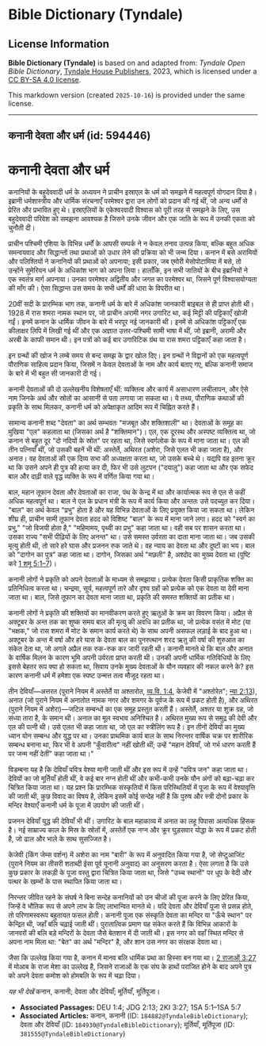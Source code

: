 # Bible Dictionary (Tyndale)

## License Information

**Bible Dictionary (Tyndale)** is based on and adapted from: _Tyndale Open Bible Dictionary_, [Tyndale House Publishers](https://tyndaleopenresources.com/), 2023, which is licensed under a [CC BY-SA 4.0 license](https://creativecommons.org/licenses/by-sa/4.0/legalcode.en).

This markdown version (created `2025-10-16`) is provided under the same license.



--------------------------------

## कनानी देवता और धर्म (id: 594446)

कनानी देवता और धर्म
===================

कनानियों के बहुदेववादी धर्म के अध्ययन ने प्राचीन इस्राएल के धर्म को समझने में महत्वपूर्ण योगदान दिया है। इब्रानी धर्मशास्त्रीय और धार्मिक संरचनाएँ परमेश्वर द्वारा उन लोगों को प्रदान की गई थीं, जो अन्य धर्मों से प्रेरित और प्रभावित हुए थे। इस्राएलियों के एकेश्वरवादी विश्वास को पूरी तरह से समझने के लिए, उस बहुदेववादी परिवेश को समझना आवश्यक है जिसने उनके जीवन और एक जाति के रूप में उनकी एकता को चुनौती दी।

प्राचीन पश्चिमी एशिया के विभिन्न धर्मों के आपसी सम्पर्क ने न केवल तनाव उत्पन्न किया, बल्कि बहुत अधिक समन्वयवाद और सिद्धान्तों तथा प्रथाओं को उधार लेने की प्रक्रिया को भी जन्म दिया। कनान में बसे अरामियों और पलिश्तियों ने कनानियों की प्रथाओं को अपनाया; इसी प्रकार, जब एमोरी मेसोपोटामिया में बसे, तो उन्होंने सुमेरियन धर्म के अधिकांश भाग को अपना लिया। हालाँकि, इन सभी जातियों के बीच इब्रानियों ने एक स्वतंत्र मार्ग अपनाया। उनका परमेश्वर अद्वितीय और जगत का परमेश्वर था, जिसने पूर्ण विश्वासयोग्यता की माँग की। ऐसा सिद्धान्त उस समय के सभी धर्मों की धारा के विपरीत था।

20वीं सदी के प्रारम्भिक भाग तक, कनानी धर्म के बारे में अधिकांश जानकारी बाइबल से ही प्राप्त होती थी। 1928 में रास शमरा नामक स्थान पर, जो प्राचीन अरामी नगर उगारिट था, कई मिट्टी की पट्टिकाएँ खोजी गईं। इनमें कनान के धार्मिक जीवन के बारे में भरपूर नई जानकारी थी। इनमें से अधिकांश पट्टिकाएँ एक कीलाक्षर लिपि में लिखी गई थीं और एक अज्ञात उत्तर\-पश्चिमी सामी भाषा में थीं, जो इब्रानी, अरामी और अरबी के काफी समान थी। इन पत्रों को कई बार उगारिटिक ग्रंथ या रास शमरा पट्टिकाएँ कहा जाता है।

इन ग्रन्थों की खोज ने लम्बे समय से बन्द समझ के द्वार खोल दिए। इन ग्रन्थों ने विद्वानों को एक महत्वपूर्ण पौराणिक साहित्य प्रदान किया, जिसमें न केवल देवताओं के नाम और कार्य बताए गए, बल्कि कनानी समाज के बारे में भी बहुत सी जानकारी दी गई। 

कनानी देवताओं की दो उल्लेखनीय विशेषताएँ थीं: व्यक्तित्व और कार्य में असाधारण लचीलापन, और ऐसे नाम जिनके अर्थ और स्रोतों का आसानी से पता लगाया जा सकता था। ये तथ्य, पौराणिक कथाओं की प्रकृति के साथ मिलकर, कनानी धर्म को अपेक्षाकृत आदिम रूप में चिह्नित करते हैं।

सामान्य कनानी शब्द "देवता" का अर्थ सम्भवतः "मजबूत और शक्तिशाली" था। देवताओं के समूह का मुखिया "एल" कहलाता था (जिसका अर्थ है "शक्तिमान")। एल, एक दूरस्थ और अस्पष्ट व्यक्तित्व था, जो कनान से बहुत दूर "दो नदियों के स्रोत" पर रहता था, जिसे स्वर्गलोक के रूप में माना जाता था। एल की तीन पत्नियाँ थीं, जो उसकी बहनें भी थीं: अस्तेर्ते, अथिरत (अशेरा, जिसे एलत भी कहा जाता है), और अनात। वह देवताओं की एक दिव्य सभा की अध्यक्षता करता था, जो उसके बच्चे थे। यद्यपि वह इतना क्रूर था कि उसने अपने ही पुत्र की हत्या कर दी, फिर भी उसे लुटपन ("दयालु") कहा जाता था और एक सफेद बाल और दाढ़ी वाले वृद्ध व्यक्ति के रूप में वर्णित किया गया था।

बाल, महान तूफान देवता और देवताओं का राजा, पंथ के केन्द्र में था और कार्यात्मक रूप से एल से कहीं अधिक महत्वपूर्ण था। बाल ने एल के प्रधान मंत्री के रूप में कार्य किया और अन्ततः उसे पदच्युत कर दिया। "बाल" का अर्थ केवल "प्रभु" होता है और यह विभिन्न देवताओं के लिए प्रयुक्त किया जा सकता था। लेकिन शीघ्र ही, प्राचीन सामी तूफान देवता हदद को विशिष्ट "बाल" के रूप में माना जाने लगा। हदद को "स्वर्ग का प्रभु," "जो विजयी होता है," "महिमामय, पृथ्वी का प्रभु" कहा जाता था। वही सब पर शासन करता था। उसका राज्य "सभी पीढ़ियों के लिए अनन्त" था। उसे समस्त उर्वरता का दाता माना जाता था। जब उसकी मृत्यु होती थी, तो सारे हरे घास और प्रजनन रुक जाते थे। वह न्याय का देवता था और दुष्टों का भय। बाल को "दागोन का पुत्र" कहा जाता था। दागोन, जिसका अर्थ "मछली" है, अश्दोद का मुख्य देवता था (पुष्टि करे [1 शमू 5:1–7](https://ref.ly/1Sam5:1-1Sam5:7))।

कनानी लोगों ने प्रकृति को अपने देवताओं के माध्यम से समझाया। प्रत्येक देवता किसी प्राकृतिक शक्ति का प्रतिनिधित्व करता था। चन्द्रमा, सूर्य, महत्वपूर्ण तारे और दृश्य ग्रहों को प्रत्येक को एक देवता या देवी माना जाता था। बाल, जिसे तूफान का देवता माना जाता था, प्रकृति की समस्त शक्तियों का प्रतीक था।

कनानी लोगों ने प्रकृति की शक्तियों का मानवीकरण करते हुए ऋतुओं के क्रम का विवरण किया। अप्रैल से अक्टूबर के अन्त तक का शुष्क समय बाल की मृत्यु की अवधि का प्रतीक था, जो प्रत्येक वसंत में मोट (या "भक्षक," जो रास शमरा में मोट के समान कार्य करते थे) के साथ अपनी असफल लड़ाई के बाद हुआ था। अक्टूबर के अन्त में वर्षा और हरे घास के देवता बाल का पुनरुत्थान शरद ऋतु की वर्षा की शुरुआत का संकेत देता था, जो अगले अप्रैल तक रुक\-रुक कर जारी रहती थी। कनानी मानते थे कि बाल और अनात के वार्षिक मिलन के कारण भूमि अपनी उर्वरता प्राप्त करती थी। उनकी अपनी धार्मिक गतिविधियों के लिए इससे बेहतर रूप क्या हो सकता था, सिवाय उनके मुख्य देवताओं के यौन व्यवहार की नकल करने के? इस कारण कनानी धर्म में हमेशा एक स्पष्ट उन्मत्त तत्व मौजूद रहता था।

तीन देवियाँ—अत्तरत (पुराने नियम में अस्तेर्ते या अश्तारोत, [व्य.वि. 1:4](https://ref.ly/Deut1:4), केजेवी में "अश्तोरेत"; [न्या 2:13](https://ref.ly/Judg2:13)), अनात (जो पुराने नियम में अनातोत नामक नगर और शमगर के पूर्वज के रूप में प्रकट होती है), और अथिरत (पुराने नियम में अशेरा)—जटिल सम्बन्धों का एक समूह प्रस्तुत करती हैं। अस्तेर्ते, अश्तर या शुक्र ग्रह, जो संध्या तारा है, के समान थी। अनात का मूल स्वभाव अनिश्चित है। अथिरत मुख्य रूप से समुद्र की देवी और एल की पत्नी थी। उसे एलत भी कहा जाता था, जो एल का स्त्रीलिंग रूप है। इन तीनों देवियों का मुख्य ध्यान योन सम्बन्ध और युद्ध पर था। उनका प्राथमिक कार्य बाल के साथ निरन्तर वार्षिक चक्र पर शारीरिक सम्बन्ध बनाना था, फिर भी वे अपनी "कुँवारीत्व" नहीं खोती थीं; उन्हें "महान देवियाँ, जो गर्भ धारण करती हैं पर जन्म नहीं देतीं" कहा जाता था।"

विडम्बना यह है कि देवियाँ पवित्र वेश्या मानी जाती थीं और इस रूप में उन्हें "पवित्र जन" कहा जाता था। देवियों का जो मूर्तियाँ होती थीं, वे कई बार नग्न होती थीं और कभी\-कभी उनके यौन अंगों को बढ़ा\-चढ़ा कर चित्रित किया जाता था। यह प्रश्न कि प्रारम्भिक संस्कृतियों में किस परिस्थितियों में पूजा के रूप में वेश्यावृत्ति की जाती थी, कुछ विवाद का विषय है, लेकिन इसमें कोई सन्देह नहीं है कि पुरुष और स्त्री दोनों प्रकार के मन्दिर वेश्याएँ कनानी धर्म के पूजा में उपयोग की जाती थीं।

प्रजनन देवियाँ युद्ध की देवियाँ भी थीं। उगारिट के बाल महाकाव्य में अनात का लहू पिपासा अत्यधिक हिंसक है। नई साम्राज्य काल के मिस्र के स्रोतों में, अस्तेर्ते एक नग्न और क्रूर घुड़सवार योद्धा के रूप में प्रकट होती है, जो ढाल और भाले के साथ सुसज्जित है।

केजेवी (किंग जेम्स वर्शन) में अशेरा का नाम "बारी" के रूप में अनुवादित किया गया है, जो सेप्टुआजिंट (पुराने नियम का तीसरी शताब्दी ईसा पूर्व यूनानी अनुवाद) का अनुसरण करता है। ऐसा लगता है कि उसे कुछ प्रकार के लकड़ी के पूजा वस्तु द्वारा चित्रित किया जाता था, जिसे "उच्च स्थानों" पर धूप के वेदी और पत्थर के खम्भों के पास स्थापित किया जाता था।

निरन्तर जीवित रहने के संघर्ष ने बिना सन्देह कनानियों को उन चीजों की पूजा करने के लिए प्रेरित किया, जिन्हें वे भौतिक रूप से अपने लाभ के लिए लाभान्वित मानते थे। यदि देवता और देवियाँ पूजा से प्रसन्न होते, तो परिणामस्वरूप बहुतायत फसल होती। कनानी पूजा एक संस्कृति देवता का मन्दिर या "ऊँचे स्थान" पर केन्द्रित थी, जहाँ बलि चढ़ाई जाती थीं। पुरातात्विक प्रमाण यह संकेत करते हैं कि विभिन्न आकारों के जानवरों की बलि बड़े मन्दिरों के देवता जैसे बेतशान में दी जाती थी। इस नगर को वहाँ स्थित मन्दिर से अपना नाम मिला था: "बेत" का अर्थ "मन्दिर" है, और शान उस नगर का संरक्षक देवता था।

जैसा कि उल्लेख किया गया है, कनान में मानव बलि धार्मिक प्रथा का हिस्सा बन गया था। [2 राजाओं 3:27](https://ref.ly/2Kgs3:27) में मोआब के राजा मेशा का उल्लेख है, जिसने राजाओं के एक संघ के हाथों पराजित होने के बाद अपने पुत्र को अपने देवता कमोश को होमबलि के रूप में चढ़ा दिया।

*यह भी देखें* कनान, कनानी; देवता और देवियाँ; मूर्तियाँ, मूर्तिपूजा।

* **Associated Passages:** DEU 1:4; JDG 2:13; 2KI 3:27; 1SA 5:1–1SA 5:7
* **Associated Articles:** कनान, कनानी (ID: `184882@TyndaleBibleDictionary`); देवता और देवियाँ (ID: `184930@TyndaleBibleDictionary`); मूर्तियाँ, मूर्तिपूजा (ID: `381555@TyndaleBibleDictionary`)

